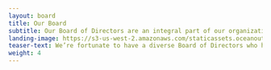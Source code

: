 ```yaml
---
layout: board 
title: Our Board
subtitle: Our Board of Directors are an integral part of our organization and contribute valuable insights through their expertise in sustainable seafood markets, international business, social entrepreneurship, natural resource management, legal systems, East Asian economics, organizational effectiveness, fisheries management, and finance. 
landing-image: https://s3-us-west-2.amazonaws.com/staticassets.oceanoutcomes.org/rollover+images/our-advisors-hover.jpg
teaser-text: We’re fortunate to have a diverse Board of Directors who help us increase the impact of our efforts to improve the sustainability of fisheries, fishing communities, and global seafood supply.  
weight: 4
---
```

